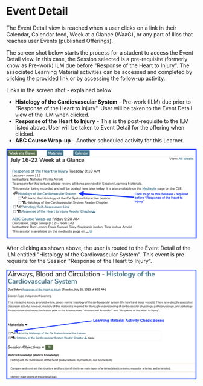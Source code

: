 # Event Detail

The Event Detail view is reached when a user clicks on a link in their Calendar, Calendar feed, Week at a Glance (WaaG), or any part of Ilios that reaches user Events (published Offerings).

The screen shot below starts the process for a student to access the Event Detail view. In this case, the Session selected is a pre-requisite (formerly know as Pre-work) ILM due before "Response of the Heart to Injury". The associated Learning Material activities can be accessed and completed by clicking the provided link or by accessing the follow-up activity.

Links in the screen shot - explained below

* **Histology of the Cardiovascular System** - Pre-work (ILM) due prior to "Response of the Heart to Injury". User will be taken to the Event Detail view of the ILM when clicked.
* **Response of the Heart to Injury** - This is the post-requisite to the ILM listed above. User will be taken to Event Detail for the offering when clicked.
* **ABC Course Wrap-up** - Another scheduled activity for this Learner.

![Updated Event Detail](../images/event_detail/updated_event_detail.png)

After clicking as shown above, the user is routed to the Event Detail of the ILM entitled "Histology of the Cardiovascular System". This event is pre-requisite for the Session "Response of the Heart to Injury".

![ILM Event View - due before ...](../images/event_detail/ILM_Detail.png)